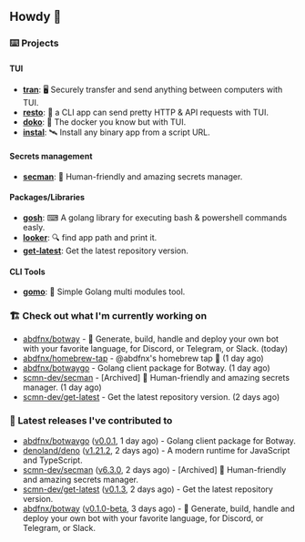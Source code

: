 ## Howdy 👋

### ⌨️ Projects

#### TUI

- [**tran**](https://github.com/abdfnx/tran): 🖥 Securely transfer and send anything between computers with TUI.
- [**resto**](https://github.com/abdfnx/resto): 🔗 a CLI app can send pretty HTTP & API requests with TUI.
- [**doko**](https://github.com/abdfnx/doko): 🐳 The docker you know but with TUI.
- [**instal**](https://github.com/abdfnx/instal): 🛰️ Install any binary app from a script URL.

#### Secrets management

- [**secman**](https://github.com/scmn-dev/secman): 👊 Human-friendly and amazing secrets manager.

#### Packages/Libraries

- [**gosh**](https://github.com/abdfnx/gosh): ⌨ A golang library for executing bash & powershell commands easly.
- [**looker**](https://github.com/abdfnx/looker): 🔍 find app path and print it.
- [**get-latest**](https://github.com/scmn-dev/get-latest): Get the latest repository version.

#### CLI Tools

- [**gomo**](https://github.com/abdfnx/gomo): 📐 Simple Golang multi modules tool.

### 🏗️ Check out what I'm currently working on


- [abdfnx/botway](https://github.com/abdfnx/botway) - 🤖 Generate, build, handle and deploy your own bot with your favorite language, for Discord, or Telegram, or Slack. (today)
- [abdfnx/homebrew-tap](https://github.com/abdfnx/homebrew-tap) - @abdfnx&#39;s homebrew tap 🍺 (1 day ago)
- [abdfnx/botwaygo](https://github.com/abdfnx/botwaygo) - Golang client package for Botway. (1 day ago)
- [scmn-dev/secman](https://github.com/scmn-dev/secman) - [Archived] 👊 Human-friendly and amazing secrets manager. (1 day ago)
- [scmn-dev/get-latest](https://github.com/scmn-dev/get-latest) - Get the latest repository version. (2 days ago)

### 🔭 Latest releases I've contributed to

- [abdfnx/botwaygo](https://github.com/abdfnx/botwaygo) ([v0.0.1](https://github.com/abdfnx/botwaygo/releases/tag/v0.0.1), 1 day ago) - Golang client package for Botway.
- [denoland/deno](https://github.com/denoland/deno) ([v1.21.2](https://github.com/denoland/deno/releases/tag/v1.21.2), 2 days ago) - A modern runtime for JavaScript and TypeScript.
- [scmn-dev/secman](https://github.com/scmn-dev/secman) ([v6.3.0](https://github.com/scmn-dev/secman/releases/tag/v6.3.0), 2 days ago) - [Archived] 👊 Human-friendly and amazing secrets manager.
- [scmn-dev/get-latest](https://github.com/scmn-dev/get-latest) ([v0.1.3](https://github.com/scmn-dev/get-latest/releases/tag/v0.1.3), 2 days ago) - Get the latest repository version.
- [abdfnx/botway](https://github.com/abdfnx/botway) ([v0.1.0-beta](https://github.com/abdfnx/botway/releases/tag/v0.1.0-beta), 3 days ago) - 🤖 Generate, build, handle and deploy your own bot with your favorite language, for Discord, or Telegram, or Slack.
